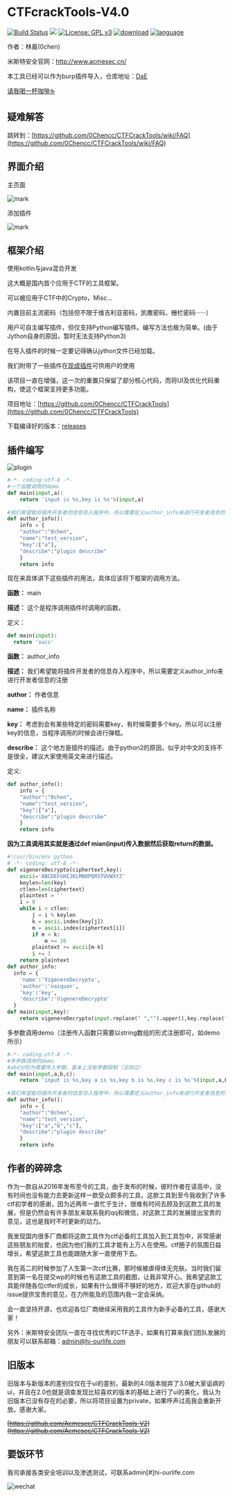 # CTFcrackTools-V4.0

[![Build Status](https://travis-ci.org/0Chencc/CTFCrackTools.svg?branch=master)](https://travis-ci.org/0Chencc/CTFCrackTools)
[![](https://img.shields.io/github/v/release/0chencc/ctfcracktools?label=LATEST%20VERSION)](https://github.com/0Chencc/CTFCrackTools/releases/latest)
[![License: GPL v3](https://img.shields.io/badge/License-GPL%20v3-blue.svg)](https://raw.githubusercontent.com/0Chencc/CTFCrackTools/master/doc/LICENSE)
[![download](https://img.shields.io/github/downloads/0chencc/ctfcracktools/total)](https://github.com/0Chencc/CTFCrackTools/releases)
[![language](https://img.shields.io/badge/Language-Java/Kotlin-orange.svg)](https://github.com/0Chencc/CTFCrackTools/)

作者：林晨(0chen)

米斯特安全官网：http://www.acmesec.cn/

本工具已经可以作为burp插件导入，仓库地址：[DaE](https://github.com/0Chencc/DaE)

[请我喝一杯咖啡☕️](#要饭环节)

## 疑难解答

跳转到：[https://github.com/0Chencc/CTFCrackTools/wiki/FAQ](https://github.com/0Chencc/CTFCrackTools/wiki/FAQ)

## 界面介绍

主页面

![mark](img/use.gif)

添加插件

![mark](img/plugin.gif)

## 框架介绍

使用kotlin与java混合开发

这大概是国内首个应用于CTF的工具框架。

可以被应用于CTF中的Crypto，Misc...

内置目前主流密码（包括但不限于维吉利亚密码，凯撒密码，栅栏密码······）

用户可自主编写插件，但仅支持Python编写插件。编写方法也极为简单。(由于Jython自身的原因，暂时无法支持Python3)

在导入插件的时候一定要记得确认jython文件已经加载。

我们附带了一些插件在[现成插件](https://github.com/0Chencc/CTFCrackTools/tree/master/%E7%8E%B0%E6%88%90%E6%8F%92%E4%BB%B6)可供用户的使用

该项目一直在增强，这一次的重置只保留了部分核心代码，而将UI及优化代码重构，使这个框架支持更多功能。

项目地址：[https://github.com/0Chencc/CTFCrackTools](https://github.com/0Chencc/CTFCrackTools)

下载编译好的版本：[releases](https://github.com/0Chencc/CTFCrackTools/releases/)

##  插件编写

![plugin](img/plugin.gif)

```Python
#-*- coding:utf-8 -*-
#一个函数调用的demo
def main(input,a):
    return 'input is %s,key is %s'%(input,a)
  
#我们希望能将插件开发者的信息存入程序中，所以需要定义author_info来进行开发者信息的注册
def author_info():
    info = {
    "author":"0chen",
    "name":"test_version",
    "key":["a"],
    "describe":"plugin describe"
    }
    return info
```

现在来具体讲下这些插件的用法，具体应该将下框架的调用方法。

**函数：** main

**描述：** 这个是程序调用插件时调用的函数。

定义：

```python
def main(input):
  return 'succ'
```

**函数：** author_info

**描述：** 我们希望能将插件开发者的信息存入程序中，所以需要定义author_info来进行开发者信息的注册

**author：** 作者信息

**name：** 插件名称

**key：** 考虑到会有某些特定的密码需要key，有时候需要多个key。所以可以注册key的信息，当程序调用的时候会进行弹框。

**describe：** 这个地方是插件的描述。由于python2的原因，似乎对中文的支持不是很全，建议大家使用英文来进行描述。

定义:

```python
def author_info():
    info = {
    "author":"0chen",
    "name":"test_version",
    "key":["a"],
    "describe":"plugin describe"
    }
    return info
```

**因为工具调用其实就是通过def mian(input)传入数据然后获取return的数据。**

```Python
#!/usr/bin/env python
# -*- coding: utf-8 -*-
def vigenereDecrypto(ciphertext,key):
    ascii='ABCDEFGHIJKLMNOPQRSTUVWXYZ'
    keylen=len(key)
    ctlen=len(ciphertext)
    plaintext = ''
    i = 0
    while i < ctlen:
        j = i % keylen
        k = ascii.index(key[j])
        m = ascii.index(ciphertext[i])
        if m < k:
            m += 26
        plaintext += ascii[m-k]
        i += 1
    return plaintext
def author_info:
  info = {
    'name':'VigenereDecrypto',
    'author':'naiquan',
    'key':'key',
    'describe':'VigenereDecrypto'
  }
def main(input,key):
    return vigenereDecrypto(input.replace(" ","").upper(),key.replace(" ","").upper())
```

多参数调用demo（注册传入函数只需要以string数组的形式注册即可，如demo所示）

```python
#-*- coding:utf-8 -*-
#多参数调用的demo
#abd分别为需要传入参数，基本上没有参数限制（没测过）
def main(input,a,b,c):
    return 'input is %s,key a is %s,key b is %s,key c is %s'%(input,a,b,c)
  
#我们希望能将插件开发者的信息存入程序中，所以需要定义author_info来进行开发者信息的注册
def author_info():
    info = {
    "author":"0chen",
    "name":"test_version",
    "key":["a","b","c"],
    "describe":"plugin describe"
    }
    return info
```



## 作者的碎碎念

​	作为一款自从2016年发布至今的工具，由于发布的时候，彼时作者在读高中，没有时间也没有能力去更新这样一款受众颇多的工具，这款工具到至今我收到了许多ctf初学者的感谢，因为近两年一直忙于生计，很难有时间去顾及到这款工具的发展，但是仍然会有许多朋友来联系我的qq和微信，对这款工具的发展提出宝贵的意见，这也是我时不时更新的动力。

​	我发现国内很多厂商都将这款工具作为ctf必备的工具加入到工具包中，非常感谢这些朋友的抬爱，也因为他们我的工具才能有上万人在使用。ctf圈子的氛围日益增长，希望这款工具也能跟随大家一直使用下去。

​	我在高二的时候参加了人生第一次ctf比赛，那时候被虐得体无完肤。当时我们留意到第一名在提交wp的时候也有这款工具的截图，让我非常开心。我希望这款工具能伴随各位ctfer的成长，如果有什么做得不够好的地方，欢迎大家在github的issue提供宝贵的意见，在力所能及的范围内我一定会采纳。

​	会一直坚持开源，也欢迎各位厂商继续采用我的工具作为新手必备的工具，感谢大家！

​	另外：米斯特安全团队一直在寻找优秀的CTF选手，如果有打算来我们团队发展的朋友可以联系邮箱：admin@hi-ourlife.com

## 旧版本

旧版本与新版本的差别仅仅在于ui的差别，最新的4.0版本抛弃了3.0被大家诟病的ui，并且在2.0也就是调查发现比较喜欢的版本的基础上进行了ui的美化，我认为旧版本已没有存在的必要，所以将项目设置为private，如果呼声过高我会重新开放。感谢大家。

~~[https://github.com/Acmesec/CTFCrackTools-V2](https://github.com/Acmesec/CTFCrackTools-V2)~~

## 要饭环节

我司承接各类安全培训以及渗透测试，可联系admin[#]hi-ourlife.com

![wechat](img/wechat.jpeg)
